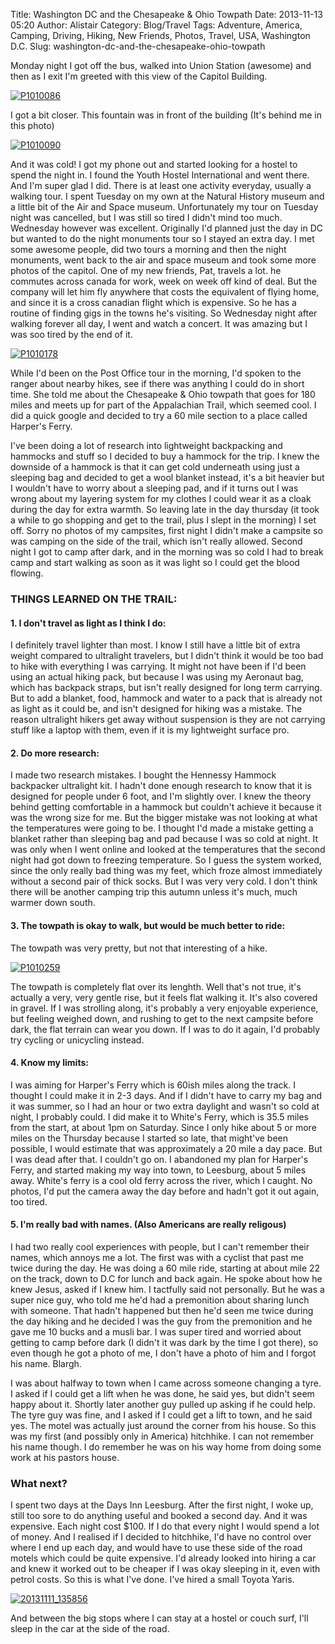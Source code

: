 Title: Washington DC and the Chesapeake & Ohio Towpath
Date: 2013-11-13 05:20
Author: Alistair
Category: Blog/Travel
Tags: Adventure, America, Camping, Driving, Hiking, New Friends, Photos, Travel, USA, Washington D.C.
Slug: washington-dc-and-the-chesapeake-ohio-towpath

Monday night I got off the bus, walked into Union Station (awesome) and
then as I exit I'm greeted with this view of the Capitol Building.  

[![P1010086](http://farm4.staticflickr.com/3690/10821858913_39fc2a149f_c.jpg)](http://www.flickr.com/photos/97350976@N07/10821858913/ "That's the capitol building at the back")

I got a bit closer. This fountain was in front of the building (It's
behind me in this photo)

[![P1010090](http://farm6.staticflickr.com/5520/10821857413_91e17d3e7c_c.jpg)](http://www.flickr.com/photos/97350976@N07/10821857413/ "ooh, mesmerizing")

And it was cold! I got my phone out and started looking for a hostel to
spend the night in. I found the Youth Hostel International and went
there. And I'm super glad I did. There is at least one activity
everyday, usually a walking tour. I spent Tuesday on my own at the
Natural History museum and a little bit of the Air and Space museum.
Unfortunately my tour on Tuesday night was cancelled, but I was still so
tired I didn't mind too much. Wednesday however was excellent.
Originally I'd planned just the day in DC but wanted to do the night
monuments tour so I stayed an extra day. I met some awesome people, did
two tours a morning and then the night monuments, went back to the air
and space museum and took some more photos of the capitol. One of my new
friends, Pat, travels a lot. he commutes across canada for work, week on
week off kind of deal. But the company will let him fly anywhere that
costs the equivalent of flying home, and since it is a cross canadian
flight which is expensive. So he has a routine of finding gigs in the
towns he's visiting. So Wednesday night after walking forever all day, I
went and watch a concert. It was amazing but I was soo tired by the end
of it.

[![P1010178](http://farm8.staticflickr.com/7375/10821563906_235021f90f_c.jpg)](http://www.flickr.com/photos/97350976@N07/10821563906/ "YEAH!")

While I'd been on the Post Office tour in the morning, I'd spoken to the
ranger about nearby hikes, see if there was anything I could do in short
time. She told me about the Chesapeake & Ohio towpath that goes for 180
miles and meets up for part of the Appalachian Trail, which seemed cool.
I did a quick google and decided to try a 60 mile section to a place
called Harper's Ferry.

I've been doing a lot of research into lightweight backpacking and
hammocks and stuff so I decided to buy a hammock for the trip. I knew
the downside of a hammock is that it can get cold underneath using just
a sleeping bag and decided to get a wool blanket instead, it's a bit
heavier but I wouldn't have to worry about a sleeping pad, and if it
turns out I was wrong about my layering system for my clothes I could
wear it as a cloak during the day for extra warmth. So leaving late in
the day thursday (it took a while to go shopping and get to the trail,
plus I slept in the morning) I set off. Sorry no photos of my campsites,
first night I didn't make a campsite so was camping on the side of the
trail, which isn't really allowed. Second night I got to camp after
dark, and in the morning was so cold I had to break camp and start
walking as soon as it was light so I could get the blood flowing.

### THINGS LEARNED ON THE TRAIL:

#### 1. I don't travel as light as I think I do:

I definitely travel lighter than most. I know I still have a little bit
of extra weight compared to ultralight travelers, but I didn't think it
would be too bad to hike with everything I was carrying. It might not
have been if I'd been using an actual hiking pack, but because I was
using my Aeronaut bag, which has backpack straps, but isn't really
designed for long term carrying. But to add a blanket, food, hammock and
water to a pack that is already not as light as it could be, and isn't
designed for hiking was a mistake. The reason ultralight hikers get away
without suspension is they are not carrying stuff like a laptop with
them, even if it is my lightweight surface pro.

#### 2. Do more research:

I made two research mistakes. I bought the Hennessy Hammock backpacker
ultralight kit. I hadn't done enough research to know that it is
designed for people under 6 foot, and I'm slightly over. I knew the
theory behind getting comfortable in a hammock but couldn't achieve it
because it was the wrong size for me. But the bigger mistake was not
looking at what the temperatures were going to be. I thought I'd made a
mistake getting a blanket rather than sleeping bag and pad because I was
so cold at night. It was only when I went online and looked at the
temperatures that the second night had got down to freezing temperature.
So I guess the system worked, since the only really bad thing was my
feet, which froze almost immediately without a second pair of thick
socks. But I was very very cold. I don't think there will be another
camping trip this autumn unless it's much, much warmer down south.

#### 3. The towpath is okay to walk, but would be much better to ride:

The towpath was very pretty, but not that interesting of a hike.

[![P1010259](http://farm4.staticflickr.com/3743/10821825693_36d1ddcf06_c.jpg)](http://www.flickr.com/photos/97350976@N07/10821825693/ "Look Pretty!")

The towpath is completely flat over its lenghth. Well that's not true,
it's actually a very, very gentle rise, but it feels flat walking it.
It's also covered in gravel. If I was strolling along, it's probably a
very enjoyable experience, but feeling weighed down, and rushing to get
to the next campsite before dark, the flat terrain can wear you down. If
I was to do it again, I'd probably try cycling or unicycling instead.

#### 4. Know my limits:

I was aiming for Harper's Ferry which is 60ish miles along the track. I
thought I could make it in 2-3 days. And if I didn't have to carry my
bag and it was summer, so I had an hour or two extra daylight and wasn't
so cold at night, I probably could. I did make it to White's Ferry,
which is 35.5 miles from the start, at about 1pm on Saturday. Since I
only hike about 5 or more miles on the Thursday because I started so
late, that might've been possible, I would estimate that was
approximately a 20 mile a day pace. But I was dead after that. I
couldn't go on. I abandoned my plan for Harper's Ferry, and started
making my way into town, to Leesburg, about 5 miles away. White's ferry
is a cool old ferry across the river, which I caught. No photos, I'd put
the camera away the day before and hadn't got it out again, too tired.

#### 5. I'm really bad with names. (Also Americans are really religous)

I had two really cool experiences with people, but I can't remember
their names, which annoys me a lot. The first was with a cyclist that
past me twice during the day. He was doing a 60 mile ride, starting at
about mile 22 on the track, down to D.C for lunch and back again. He
spoke about how he knew Jesus, asked if I knew him. I tactfully said not
personally. But he was a super nice guy, who told me he'd had a
premonition about sharing lunch with someone. That hadn't happened but
then he'd seen me twice during the day hiking and he decided I was the
guy from the premonition and he gave me 10 bucks and a musli bar. I was
super tired and worried about getting to camp before dark (I didn't it
was dark by the time I got there), so even though he got a photo of me,
I don't have a photo of him and I forgot his name. Blargh.

I was about halfway to town when I came across someone changing a tyre.
I asked if I could get a lift when he was done, he said yes, but didn't
seem happy about it. Shortly later another guy pulled up asking if he
could help. The tyre guy was fine, and I asked if I could get a lift to
town, and he said yes. The motel was actually just around the corner
from his house. So this was my first (and possibly only in America)
hitchhike. I can not remember his name though. I do remember he was on
his way home from doing some work at his pastors house.

### What next?

I spent two days at the Days Inn Leesburg. After the first night, I woke
up, still too sore to do anything useful and booked a second day. And it
was expensive. Each night cost \$100. If I do that every night I would
spend a lot of money. And I realised if I decided to hitchhike, I'd have
no control over where I end up each day, and would have to use these
side of the road motels which could be quite expensive. I'd already
looked into hiring a car and knew it worked out to be cheaper if I was
okay sleeping in it, even with petrol costs. So this is what I've done.
I've hired a small Toyota Yaris.

[![20131111\_135856](http://farm8.staticflickr.com/7460/10823172055_930801b5ba_c.jpg)](http://www.flickr.com/photos/97350976@N07/10823172055/ "20131111_135856 by Alistair Magee, on Flickr")

And between the big stops where I can stay at a hostel or couch surf,
I'll sleep in the car at the side of the road.
